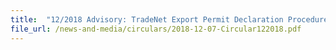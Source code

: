 ```yaml
---
title: 	"12/2018 Advisory: TradeNet Export Permit Declaration Procedure for Goods Claiming Preferential Tariff Treatment"
file_url: /news-and-media/circulars/2018-12-07-Circular122018.pdf
---
```

